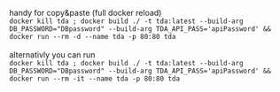 handy for copy&paste (full docker reload) \
```docker kill tda ; docker build ./ -t tda:latest --build-arg DB_PASSWORD="DBpassword" --build-arg TDA_API_PASS='apiPassword' && docker run --rm -d --name tda -p 80:80 tda```\
\
alternativly you can run\
```docker kill tda ; docker build ./ -t tda:latest --build-arg DB_PASSWORD="DBpassword" --build-arg TDA_API_PASS='apiPassword' && docker run --rm -it --name tda -p 80:80 tda```